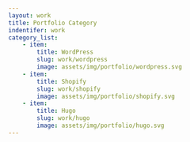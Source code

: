 ```yaml
---
layout: work
title: Portfolio Category
indentifer: work
category_list:
    - item:
        title: WordPress
        slug: work/wordpress
        image: assets/img/portfolio/wordpress.svg
    - item:
        title: Shopify
        slug: work/shopify
        image: assets/img/portfolio/shopify.svg
    - item:
        title: Hugo
        slug: work/hugo
        image: assets/img/portfolio/hugo.svg
---
```

